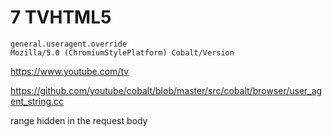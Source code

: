 # 7 TVHTML5

~~~
general.useragent.override
Mozilla/5.0 (ChromiumStylePlatform) Cobalt/Version
~~~

https://www.youtube.com/tv

<https://github.com/youtube/cobalt/blob/master/src/cobalt/browser/user_agent_string.cc>

range hidden in the request body
